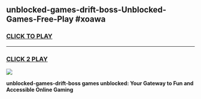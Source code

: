 
## unblocked-games-drift-boss-Unblocked-Games-Free-Play #xoawa
<h3>
<a href="https://us.freeplayer.one?title=unblocked-games-drift-boss&ref=9M">CLICK TO PLAY</a></h3>
<hr>

<h3>
<a href="https://us.freeplayer.one?title=unblocked-games-drift-boss&ref=9M">CLICK 2 PLAY</a>
  
</h3>

<a href="https://us.freeplayer.one?title=unblocked-games-drift-boss&ref=9M"><img src="https://clearcache.store/games.png"></a>


**unblocked-games-drift-boss games unblocked: Your Gateway to Fun and Accessible Online Gaming**
